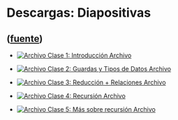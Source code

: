 # Descargas: Diapositivas
([fuente](https://campus.exactas.uba.ar/course/view.php?id=1095&section=3))
---
  - [ ![Archivo](https://campus.exactas.uba.ar/theme/image.php/magazine/core/1462913092/f/pdf) Clase 1: Introducción  Archivo  ](https://campus.exactas.uba.ar/mod/resource/view.php?id=57234)

  - [ ![Archivo](https://campus.exactas.uba.ar/theme/image.php/magazine/core/1462913092/f/pdf) Clase 2: Guardas y Tipos de Datos  Archivo  ](https://campus.exactas.uba.ar/mod/resource/view.php?id=57371)

  - [ ![Archivo](https://campus.exactas.uba.ar/theme/image.php/magazine/core/1462913092/f/pdf) Clase 3: Reducción + Relaciones  Archivo  ](https://campus.exactas.uba.ar/mod/resource/view.php?id=58110)

  - [ ![Archivo](https://campus.exactas.uba.ar/theme/image.php/magazine/core/1462913092/f/pdf) Clase 4: Recursión  Archivo  ](https://campus.exactas.uba.ar/mod/resource/view.php?id=58641)

  - [ ![Archivo](https://campus.exactas.uba.ar/theme/image.php/magazine/core/1462913092/f/pdf) Clase 5: Más sobre recursión  Archivo  ](https://campus.exactas.uba.ar/mod/resource/view.php?id=58718)

